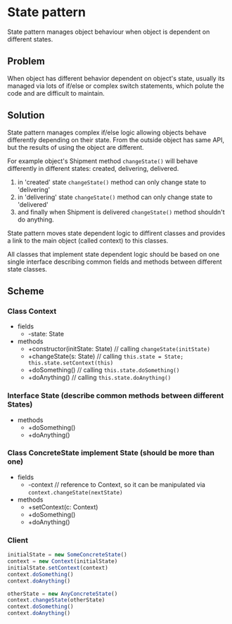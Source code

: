 # State pattern

State pattern manages object behaviour when object is dependent on different states.

## Problem

When object has different behavior dependent on object's state, usually its managed via lots of if/else or complex switch statements, which polute the code and are difficult to maintain.

## Solution

State pattern manages complex if/else logic allowing objects behave differently depending on their state. From the outside object has same API, but the results of using the object are different.

For example object's Shipment method `changeState()` will behave differently in different states: created, delivering, delivered.

1. in 'created' state `changeState()` method can only change state to 'delivering'
2. in 'delivering' state `changeState()` method can only change state to 'delivered'
3. and finally when Shipment is delivered `changeState()` method shouldn't do anything.

State pattern moves state dependent logic to diffirent classes and provides a link to the main object (called context) to this classes.

All classes that implement state dependent logic should be based on one single interface describing common fields and methods between different state classes.

## Scheme

### Class Context

- fields
  - -state: State
- methods
  - +constructor(initState: State) // calling `changeState(initState)`
  - +changeState(s: State) // calling `this.state = State; this.state.setContext(this)`
  - +doSomething() // calling `this.state.doSomething()`
  - +doAnything() // calling `this.state.doAnything()`

### Interface State (describe common methods between different States)

- methods
  - +doSomething()
  - +doAnything()

### Class ConcreteState implement State (should be more than one)

- fields
  - -context // reference to Context, so it can be manipulated via `context.changeState(nextState)`
- methods
  - +setContext(c: Context)
  - +doSomething()
  - +doAnything()

### Client

```javaScript
initialState = new SomeConcreteState()
context = new Context(initialState)
initialState.setContext(context)
context.doSomething()
context.doAnything()

otherState = new AnyConcreteState()
context.changeState(otherState)
context.doSomething()
context.doAnything()
```
